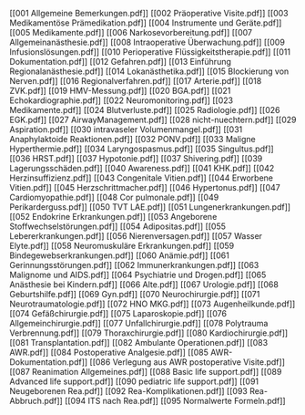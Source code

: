 [[001 Allgemeine Bemerkungen.pdf]]
[[002 Präoperative Visite.pdf]]
[[003 Medikamentöse Prämedikation.pdf]]
[[004 Instrumente und Geräte.pdf]]
[[005 Medikamente.pdf]]
[[006 Narkosevorbereitung.pdf]]
[[007 Allgemeinanästhesie.pdf]]
[[008 Intraoperative Überwachung.pdf]]
[[009 Infusionslösungen.pdf]]
[[010 Perioperative Flüssigkeitstherapie.pdf]]
[[011 Dokumentation.pdf]]
[[012 Gefahren.pdf]]
[[013 Einführung Regionalanästhesie.pdf]]
[[014 Lokanästhetika.pdf]]
[[015 Blockierung von Nerven.pdf]]
[[016 Regionalverfahren.pdf]]
[[017 Arterie.pdf]]
[[018 ZVK.pdf]]
[[019 HMV-Messung.pdf]]
[[020 BGA.pdf]]
[[021 Echokardiographie.pdf]]
[[022 Neuromonitoring.pdf]]
[[023 Medikamente.pdf]]
[[024 Blutverluste.pdf]]
[[025 Radiologie.pdf]]
[[026 EGK.pdf]]
[[027 AirwayManagement.pdf]]
[[028 nicht-nuechtern.pdf]]
[[029 Aspiration.pdf]]
[[030 intravaseler Volumenmangel.pdf]]
[[031 Anaphylaktoide Reaktionen.pdf]]
[[032 PONV.pdf]]
[[033 Maligne Hyperthermie.pdf]]
[[034 Laryngospasmus.pdf]]
[[035 Singultus.pdf]]
[[036 HRST.pdf]]
[[037 Hypotonie.pdf]]
[[037 Shivering.pdf]]
[[039 Lagerungsschäden.pdf]]
[[040 Awareness.pdf]]
[[041 KHK.pdf]]
[[042 Herzinsuffizienz.pdf]]
[[043 Congenitale Vitien.pdf]]
[[044 Erworbene Vitien.pdf]]
[[045 Herzschrittmacher.pdf]]
[[046 Hypertonus.pdf]]
[[047 Cardiomyopathie.pdf]]
[[048 Cor pulmonale.pdf]]
[[049 Perikarderguss.pdf]]
[[050 TVT LAE.pdf]]
[[051 Lungenerkrankungen.pdf]]
[[052 Endokrine Erkrankungen.pdf]]
[[053 Angeborene Stoffwechselstörungen.pdf]]
[[054 Adipositas.pdf]]
[[055 Lebererkrankungen.pdf]]
[[056 Nierenversagen.pdf]]
[[057 Wasser Elyte.pdf]]
[[058 Neuromuskuläre Erkrankungen.pdf]]
[[059 Bindegewebserkrankungen.pdf]]
[[060 Anämie.pdf]]
[[061 Gerinnungsstörungen.pdf]]
[[062 Immunerkrankungen.pdf]]
[[063 Malignome und AIDS.pdf]]
[[064 Psychiatrie und Drogen.pdf]]
[[065 Anästhesie bei Kindern.pdf]]
[[066 Alte.pdf]]
[[067 Urologie.pdf]]
[[068 Geburtshilfe.pdf]]
[[069 Gyn.pdf]]
[[070 Neurochirurgie.pdf]]
[[071 Neurotraumatologie.pdf]]
[[072 HNO MKG.pdf]]
[[073 Augenheilkunde.pdf]]
[[074 Gefäßchirurgie.pdf]]
[[075 Laparoskopie.pdf]]
[[076 Allgemeinchirurgie.pdf]]
[[077 Unfallchirurgie.pdf]]
[[078 Polytrauma Verbrennung.pdf]]
[[079 Thoraxchirurgie.pdf]]
[[080 Kardiochirurgie.pdf]]
[[081 Transplantation.pdf]]
[[082 Ambulante Operationen.pdf]]
[[083 AWR.pdf]]
[[084 Postoperative Analgesie.pdf]]
[[085 AWR-Dokumentation.pdf]]
[[086 Verlegung aus AWR postoperative Visite.pdf]]
[[087 Reanimation Allgemeines.pdf]]
[[088 Basic life support.pdf]]
[[089 Advanced life support.pdf]]
[[090 pediatric life support.pdf]]
[[091 Neugeborenen Rea.pdf]]
[[092 Rea-Komplikationen.pdf]]
[[093 Rea-Abbruch.pdf]]
[[094 ITS nach Rea.pdf]]
[[095 Normalwerte Formeln.pdf]]

